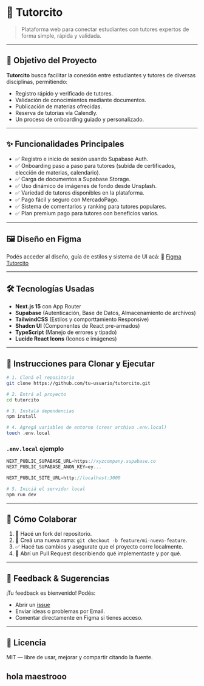 
# 📘 Tutorcito

> Plataforma web para conectar estudiantes con tutores expertos de forma simple, rápida y validada.

---

## 🎯 Objetivo del Proyecto

**Tutorcito** busca facilitar la conexión entre estudiantes y tutores de diversas disciplinas, permitiendo:

- Registro rápido y verificado de tutores.
- Validación de conocimientos mediante documentos.
- Publicación de materias ofrecidas.
- Reserva de tutorías vía Calendly.
- Un proceso de onboarding guiado y personalizado.

---

## ✨ Funcionalidades Principales

- ✅ Registro e inicio de sesión usando Supabase Auth.
- ✅ Onboarding paso a paso para tutores (subida de certificados, elección de materias, calendario).
- ✅ Carga de documentos a Supabase Storage.
- ✅ Uso dinámico de imágenes de fondo desde Unsplash.
- ✅ Variedad de tutores disponibles en la plataforma.
- ✅ Pago fácil y seguro con MercadoPago.
- ✅ Sistema de comentarios y ranking para tutores populares.
- ✅ Plan premium pago para tutores con beneficios varios.

---

## 🖼 Diseño en Figma

Podés acceder al diseño, guía de estilos y sistema de UI acá:
🔗 [Figma Tutorcito](https://www.figma.com/design/ojD4F4t6S5tf3hq5rcg9eB/Tutorcito---Web-de-tutor%C3%ADas?node-id=139-57&t=blbocGYhYWr8X78c-1)

---

## 🛠 Tecnologías Usadas

- **Next.js 15** con App Router
- **Supabase** (Autenticación, Base de Datos, Almacenamiento de archivos)
- **TailwindCSS** (Estilos y comporttamiento Responsive)
- **Shadcn UI** (Componentes de React pre-armados)
- **TypeScript** (Manejo de errores y tipado)
- **Lucide React Icons** (Iconos e imágenes)

---

## 🚀 Instrucciones para Clonar y Ejecutar

```bash
# 1. Cloná el repositorio
git clone https://github.com/tu-usuario/tutorcito.git

# 2. Entrá al proyecto
cd tutorcito

# 3. Instalá dependencias
npm install

# 4. Agregá variables de entorno (crear archivo .env.local)
touch .env.local
```

### `.env.local` ejemplo

```JavaScript
NEXT_PUBLIC_SUPABASE_URL=https://xyzcompany.supabase.co
NEXT_PUBLIC_SUPABASE_ANON_KEY=ey...

NEXT_PUBLIC_SITE_URL=http://localhost:3000
```

```bash
# 5. Iniciá el servidor local
npm run dev
```

---

## 🤝 Cómo Colaborar

1. 🔧 Hacé un fork del repositorio.
2. 🧪 Creá una nueva rama: `git checkout -b feature/mi-nueva-feature`.
3. ✅ Hacé tus cambios y asegurate que el proyecto corre localmente.
4. 🔁 Abrí un Pull Request describiendo qué implementaste y por qué.

---

## 💬 Feedback & Sugerencias

¡Tu feedback es bienvenido! Podés:

- Abrir un [issue](https://github.com/JoaquinCortezHub/tutorcito/issues)
- Enviar ideas o problemas por Email.
- Comentar directamente en Figma si tienes acceso.

---

## 📄 Licencia

MIT — libre de usar, mejorar y compartir citando la fuente.


hola maestrooo
---
